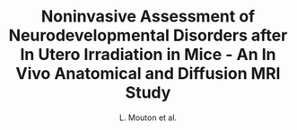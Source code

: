 ---
cat: ciel
subcat: neurophysics
bestof: false
author: L. Mouton et al.
title: Noninvasive Assessment of Neurodevelopmental Disorders after In Utero Irradiation in Mice - An In Vivo Anatomical and Diffusion MRI Study
journal: Radiation Research
year: 2021
type: article
url: https -//bioone.org/journals/radiation-research/volume-195/issue-6/RADE-20-00136.1/Noninvasive-Assessment-of-Neurodevelopmental-Disorders-after-In-Utero-Irradiation-in/10.1667/RADE-20-00136.1.full
doi: 10.1667/RADE-20-00136.1
---